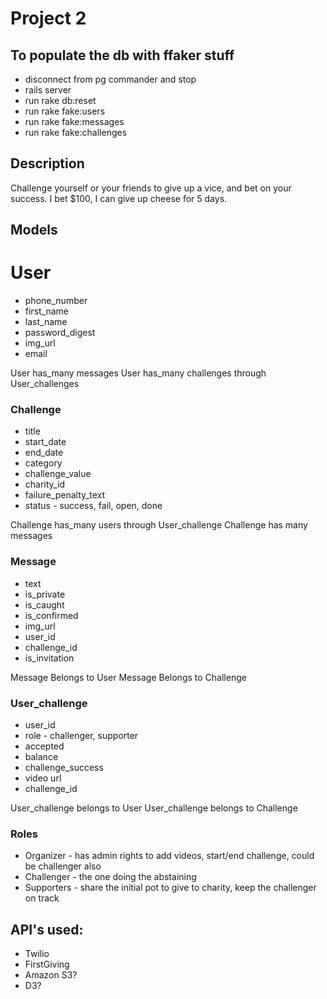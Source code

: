 # Project 2

## To populate the db with ffaker stuff

*  disconnect from pg commander and stop
*  rails server
*  run rake db:reset
*  run rake fake:users
*  run rake fake:messages
*  run rake fake:challenges


## Description
Challenge yourself or your friends to give up a vice, and bet on your success. I bet $100, I can give up cheese for 5 days.

## Models

# User
*  phone_number
*  first_name
*  last_name
*  password_digest
*  img_url
*  email

User has_many messages
User has_many challenges through User_challenges

### Challenge
*  title
*  start_date
*  end_date
*  category
*  challenge_value
*  charity_id
*  failure_penalty_text
*  status - success, fail, open, done

Challenge has_many users through User_challenge
Challenge has many messages


### Message
*  text
*  is_private
*  is_caught
*  is_confirmed
*  img_url
*  user_id
*  challenge_id
*  is_invitation

Message Belongs to User
Message Belongs to Challenge

### User_challenge
*  user_id
*  role - challenger, supporter
*  accepted
*  balance
*  challenge_success
*  video url
*  challenge_id

User_challenge belongs to User
User_challenge belongs to Challenge

### Roles
*  Organizer - has admin rights to add videos, start/end challenge, could be challenger also
*  Challenger - the one doing the abstaining
*  Supporters - share the initial pot to give to charity, keep the challenger on track

## API's used:
*  Twilio
*  FirstGiving
*  Amazon S3?
*  D3?



